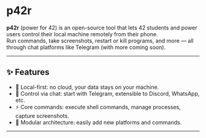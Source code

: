 # p42r

**p42r** (power for 42) is an open-source tool that lets 42 students and power users control their local machine remotely from their phone.  
Run commands, take screenshots, restart or kill programs, and more — all through chat platforms like Telegram (with more coming soon).

---

## ✨ Features
- 🔑 Local-first: no cloud, your data stays on your machine.
- 📱 Control via chat: start with Telegram, extensible to Discord, WhatsApp, etc.
- ⚡ Core commands: execute shell commands, manage processes, capture screenshots.
- 🔌 Modular architecture: easily add new platforms and commands.

---
